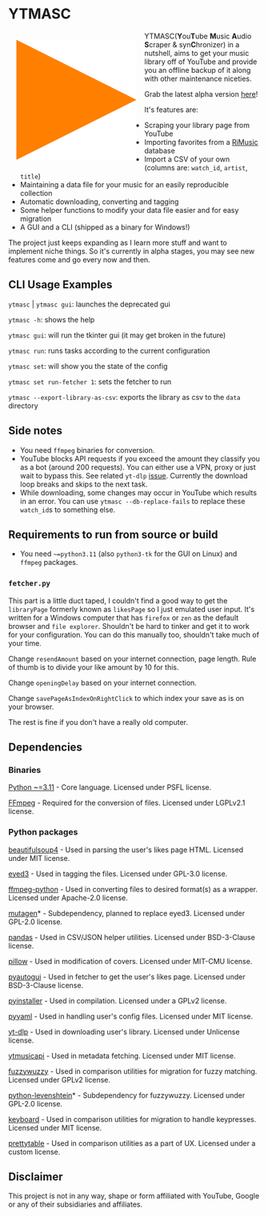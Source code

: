 # YTMASC

<a href="#"><img alt="horrible orange triangle" style="padding:16px;" align="left" src="assets/icon.svg"></a>

YTMASC(**Y**ou**T**ube **M**usic **A**udio **S**craper & syn**C**hronizer) in a nutshell, aims to get your music library off of YouTube and provide you an offline backup of it along with other maintenance niceties.

Grab the latest alpha version [here](https://github.com/Egezenn/YTMASC/releases)!

It's features are:

- Scraping your library page from YouTube
- Importing favorites from a [RiMusic](https://github.com/fast4x/RiMusic) database
- Import a CSV of your own (columns are: `watch_id`, `artist`, `title`)
- Maintaining a data file for your music for an easily reproducible collection
- Automatic downloading, converting and tagging
- Some helper functions to modify your data file easier and for easy migration
- A GUI and a CLI (shipped as a binary for Windows!)

The project just keeps expanding as I learn more stuff and want to implement niche things. So it's currently in alpha stages, you may see new features come and go every now and then.

## CLI Usage Examples

`ytmasc` | `ytmasc gui`: launches the deprecated gui

`ytmasc -h`: shows the help

`ytmasc gui`: will run the tkinter gui (it may get broken in the future)

`ytmasc run`: runs tasks according to the current configuration

`ytmasc set`: will show you the state of the config

`ytmasc set run-fetcher 1`: sets the fetcher to run

`ytmasc --export-library-as-csv`: exports the library as csv to the `data` directory

## Side notes

- You need `ffmpeg` binaries for conversion.
- YouTube blocks API requests if you exceed the amount they classify you as a bot (around 200 requests). You can either use a VPN, proxy or just wait to bypass this. See related `yt-dlp` [issue](https://github.com/yt-dlp/yt-dlp/issues/10128). Currently the download loop breaks and skips to the next task.
- While downloading, some changes may occur in YouTube which results in an error.
You can use `ytmasc --db-replace-fails` to replace these `watch_id`s to something else.

## Requirements to run from source or build

- You need `~=python3.11` (also `python3-tk` for the GUI on Linux) and `ffmpeg` packages.

### `fetcher.py`

This part is a little duct taped, I couldn't find a good way to get the `libraryPage` formerly known as `likesPage` so I just emulated user input. It's written for a Windows computer that has `firefox` or `zen` as the default browser and `file explorer`. Shouldn't be hard to tinker and get it to work for your configuration. You can do this manually too, shouldn't take much of your time.

Change `resendAmount` based on your internet connection, page length. Rule of thumb is to divide your like amount by 10 for this.

Change `openingDelay` based on your internet connection.

Change `savePageAsIndexOnRightClick` to which index your save as is on your browser.

The rest is fine if you don't have a really old computer.

## Dependencies

### Binaries

[Python ~=3.11](https://www.python.org/) - Core language. Licensed under PSFL license.

[FFmpeg](https://ffmpeg.org/) - Required for the conversion of files. Licensed under LGPLv2.1 license.

### Python packages

[beautifulsoup4](https://www.crummy.com/software/BeautifulSoup/) - Used in parsing the user's likes page HTML. Licensed under MIT license.

[eyed3](https://github.com/nicfit/eyeD3) - Used in tagging the files. Licensed under GPL-3.0 license.

[ffmpeg-python](https://github.com/kkroening/ffmpeg-python) - Used in converting files to desired format(s) as a wrapper. Licensed under Apache-2.0 license.

[mutagen](https://github.com/quodlibet/mutagen)* - Subdependency, planned to replace eyed3. Licensed under GPL-2.0 license.

[pandas](https://github.com/pandas-dev/pandas) - Used in CSV/JSON helper utilities. Licensed under BSD-3-Clause license.

[pillow](https://github.com/python-pillow/Pillow) - Used in modification of covers. Licensed under MIT-CMU license.

[pyautogui](https://github.com/asweigart/pyautogui) - Used in fetcher to get the user's likes page. Licensed under BSD-3-Clause license.

[pyinstaller](https://github.com/pyinstaller/pyinstaller) - Used in compilation. Licensed under a GPLv2 license.

[pyyaml](https://github.com/yaml/pyyaml) - Used in handling user's config files. Licensed under MIT license.

[yt-dlp](https://github.com/yt-dlp/yt-dlp) - Used in downloading user's library. Licensed under Unlicense license.

[ytmusicapi](https://github.com/sigma67/ytmusicapi) - Used in metadata fetching. Licensed under MIT license.

[fuzzywuzzy](https://github.com/seatgeek/fuzzywuzzy) - Used in comparison utilities for migration for fuzzy matching. Licensed under GPLv2 license.

[python-levenshtein](https://github.com/rapidfuzz/python-Levenshtein)* - Subdependency for fuzzywuzzy. Licensed under GPL-2.0 license.

[keyboard](https://github.com/boppreh/keyboard) - Used in comparison utilities for migration to handle keypresses. Licensed under MIT license.

[prettytable](https://github.com/prettytable/prettytable) - Used in comparison utilities as a part of UX. Licensed under a custom license.

## Disclaimer

This project is not in any way, shape or form affiliated with YouTube, Google or any of their subsidiaries and affiliates.
